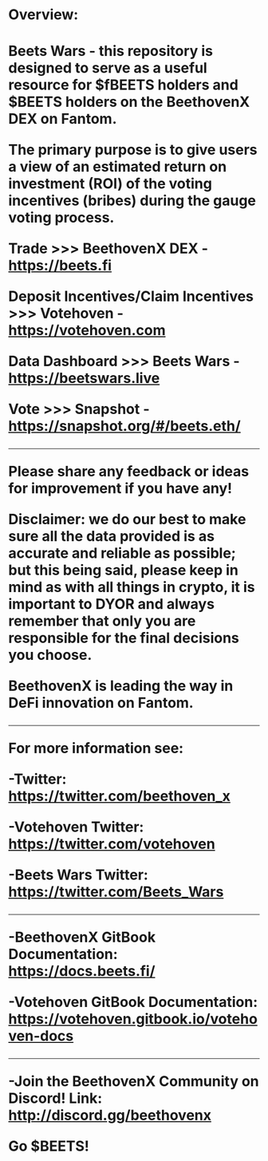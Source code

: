 <H1> Overview: <H1>

Beets Wars - this repository is designed to serve as a useful resource for $fBEETS holders and $BEETS holders on the BeethovenX DEX on Fantom. 

The primary purpose is to give users a view of an estimated return on investment (ROI) of the voting incentives (bribes) during the gauge voting process.

Trade >>> **BeethovenX DEX** - https://beets.fi

Deposit Incentives/Claim Incentives >>> **Votehoven** - https://votehoven.com

Data Dashboard >>> **Beets Wars** - https://beetswars.live

Vote >>> **Snapshot** - https://snapshot.org/#/beets.eth/

______________________

Please share any feedback or ideas for improvement if you have any!

Disclaimer: we do our best to make sure all the data provided is as accurate and reliable as possible; but this being said, please keep in mind as with all things in crypto, it is important to DYOR and always remember that only you are responsible for the final decisions you choose.

BeethovenX is leading the way in DeFi innovation on Fantom.

______________________

For more information see:

-Twitter: https://twitter.com/beethoven_x 

-Votehoven Twitter: https://twitter.com/votehoven

-Beets Wars Twitter: https://twitter.com/Beets_Wars

______________________

-BeethovenX GitBook Documentation: https://docs.beets.fi/

-Votehoven GitBook Documentation: https://votehoven.gitbook.io/votehoven-docs

______________________

-Join the BeethovenX Community on Discord! Link: http://discord.gg/beethovenx


Go $BEETS!
